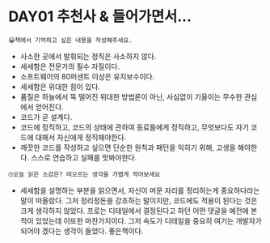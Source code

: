 # DAY01 추천사 & 들어가면서...

```
😀책에서 기억하고 싶은 내용을 작성해주세요.
```
- 사소한 곳에서 발휘되는 정직은 사소하지 않다.
- 세세함은 전문가의 필수 자질이다.
- 소프트웨어의 80퍼센트 이상은 유지보수이다.
- 세세함은 위대한 힘이 있다.
- 품질은 하늘에서 뚝 떨어진 위대한 방법론이 아닌, 사심없이 기울이는 무수한 관심에서 얻어진다.
- 코드가 곧 설계다.
- 코드에 정직하고, 코드의 상태에 관하여 동료들에게 정직하고, 무엇보다도 자기 코드에 대해서 자신에게 정직해야한다.
- 깨끗한 코드를 작성하고 싶으면 단순한 원칙과 패턴을 익히기 위해, 고생을 해야한다. 스스로 연습하고 실패를 맛봐야한다.

```
🙄오늘 읽은 소감은? 떠오르는 생각을 가볍게 적어보세요 
```
- 세세함을 설명하는 부분을 읽으면서, 자신이 머문 자리를 정리하는게 중요하다라는 말이 떠올랐다. 그저 정리정돈을 강조하는 말이지만, 코드에도 적용이 된다는 것은 크게 생각하지 않았다. 프로는 디테일에서 결정된다고 하던 어떤 댓글을 예전에 본적이 있었는데 이또한 마찬가지이다. 그저 속도가 디테일을 중요히 여기는 개발자가 되어야 겠다는 생각이 들었다.
좋은책이다.

